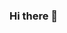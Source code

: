 ### Hi there 👋

<!--
**mkceliks/mkceliks** is a ✨ _special_ ✨ repository because its `README.md` (this file) appears on your GitHub profile.

- 🔭 I'm currently graduated from Cukurova University, Computer Engineering
- 🌱 I developed myself with HTML5, CSS3, JavaScript, Angular, PHP, Flask, Python, MongoDB, SQL, NoSQL, Java and continue to improve for reaching the top level.
- 💬 You can ask me anything you want!
- 📫 How to reach me: [LinkedIn](https://www.linkedIn.com/mustafakemalceliks)
- ⚡ Fun fact: Following NBA, Playing Basketball, PC and PS games, Spotify Music Scout :)
-->
